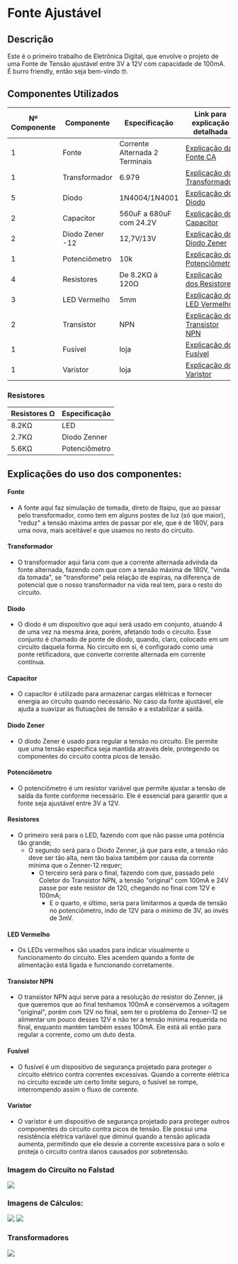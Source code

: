 # Fonte Ajustável

## Descrição
Este é o primeiro trabalho de Eletrônica Digital, que envolve o projeto de uma Fonte de Tensão ajustável entre 3V a 12V com capacidade de 100mA. É burro friendly, então seja bem-vindo 🤓.

## Componentes Utilizados

| Nº Componente | Componente          | Especificação        | Link para explicação detalhada                                    |
|---------------|---------------------|----------------------|-----------------------------------------------------------------|
|       1        |      Fonte         | Corrente Alternada 2 Terminais|  [Explicação da Fonte CA](#explicacao_fonte)           |
|       1        |      Transformador | 6.979                  |                [Explicação do Transformador](#explicacao_trans) |
| 5             | Diodo               | 1N4004/1N4001        | [Explicação do Diodo](#explicacao_diodo)                        |
| 2             | Capacitor           | 560uF a 680uF com 24.2V    | [Explicação do Capacitor](#explicacao_capacitor)                |
| 2             | Diodo Zener -12     | 12,7V/13V             | [Explicação do Diodo Zener](#explicacao_diodo_zener)            |
| 1             | Potenciômetro       |     10k              | [Explicação do Potenciômetro](#explicacao_potenciometro)        |
| 4             | Resistores          | De 8.2KΩ à 120Ω                    | [Explicação dos Resistores](#explicacao_resistores)              |
| 3             | LED Vermelho        | 5mm                  | [Explicação do LED Vermelho](#explicacao_led)                   |
| 2             | Transistor         |   NPN                   | [Explicação do Transistor NPN](#explicacao_transistor_npn)      |
| 1             | Fusível             | loja                    | [Explicação do Fusível](#explicacao_fusivel)                    |
| 1             | Varistor            | loja                    | [Explicação do Varistor](#explicacao_varistor)                  |


### Resistores
   |        Resistores Ω |    Especificação |
   | ------------------- | ------------------- |
   |           8.2KΩ   |          LED     |
   |        2.7KΩ      |    Diodo Zenner  |
   |        5.6KΩ      |       Potenciômetro |


## Explicações do uso dos componentes:

<a name="explicacao_fonte"></a>

#### Fonte 

- A fonte aqui faz simulação de tomada, direto de Itaipu, que ao passar pelo transformador, como tem em alguns postes de luz (só que maior), "reduz" a tensão máxima antes de passar por ele, que é de 180V, para uma nova, mais aceitável e que usamos no resto do circuito.

<a name="explicacao_trans"></a>

#### Transformador 

- O transformador aqui faria com que a corrente alternada advinda da fonte alternada, fazendo com que com a tensão máxima de 180V, "vinda da tomada", se "transforme" pela relação de espiras, na diferença de potencial que o nosso transformador na vida real tem, para o resto do circuito.

<a name="explicacao_diodo"></a>

#### Diodo

- O diodo é um dispositivo que aqui será usado em conjunto, atuando 4 de uma vez na mesma área, porém, afetando todo o circuito. Esse conjunto é chamado de ponte de diodo, quando, claro, colocado em um circuito daquela forma. No circuito em si, é configurado como uma ponte retificadora, que converte corrente alternada em corrente contínua.

<a name="explicacao_capacitor"></a>

#### Capacitor

- O capacitor é utilizado para armazenar cargas elétricas e fornecer energia ao circuito quando necessário. No caso da fonte ajustável, ele ajuda a suavizar as flutuações de tensão e a estabilizar a saída.

<a name="explicacao_diodo_zener"></a>

#### Diodo Zener

- O diodo Zener é usado para regular a tensão no circuito. Ele permite que uma tensão específica seja mantida através dele, protegendo os componentes do circuito contra picos de tensão.

<a name="explicacao_potenciometro"></a>

#### Potenciômetro

- O potenciômetro é um resistor variável que permite ajustar a tensão de saída da fonte conforme necessário. Ele é essencial para garantir que a fonte seja ajustável entre 3V a 12V.

<a name="explicacao_resistores"></a>

#### Resistores

- O primeiro será para o LED, fazendo com que não passe uma potência tão grande;
   + O segundo será para o Diodo Zenner, já que para este, a tensão não deve ser tão alta, nem tão baixa também por causa da corrente mínima que o Zenner-12 requer;
       * O terceiro será para o final, fazendo com que, passado pelo Coletor do Transistor NPN, a tensão "original" com 100mA e 24V passe por este resistor de 120, chegando no final com 12V e 100mA;
          * E o quarto, e último, seria para limitarmos a queda de tensão no potenciômetro, indo de 12V para o mínimo de 3V, ao invés de 3mV.

<a name="explicacao_led"></a>

#### LED Vermelho

- Os LEDs vermelhos são usados para indicar visualmente o funcionamento do circuito. Eles acendem quando a fonte de alimentação está ligada e funcionando corretamente.

<a name="explicacao_transistor_npn"></a>

#### Transistor NPN

- O transistor NPN aqui serve para a resolução do resistor do Zenner, já que queremos que ao final tenhamos 100mA e conservemos a voltagem "original", porém com 12V no final, sem ter o problema do Zenner-12 se alimentar um pouco desses 12V e não ter a tensão mínima requerida no final, enquanto mantém também esses 100mA. Ele está ali então para regular a corrente, como um duto desta.

<a name="explicacao_fusivel"></a>

#### Fusível

- O fusível é um dispositivo de segurança projetado para proteger o circuito elétrico contra correntes excessivas. Quando a corrente elétrica no circuito excede um certo limite seguro, o fusível se rompe, interrompendo assim o fluxo de corrente.

<a name="explicacao_varistor"></a>

#### Varistor

- O varistor é um dispositivo de segurança projetado para proteger outros componentes do circuito contra picos de tensão. Ele possui uma resistência elétrica variável que diminui quando a tensão aplicada aumenta, permitindo que ele desvie a corrente excessiva para o solo e proteja o circuito contra danos causados por sobretensão.


### Imagem do Circuito no Falstad

<img src="Falstadscreenshot.png">



### Imagens de Cálculos:
<img src="calculo1.png">
<img src="calculo2.png">

### Transformadores 
<img src="transformadores.png">
